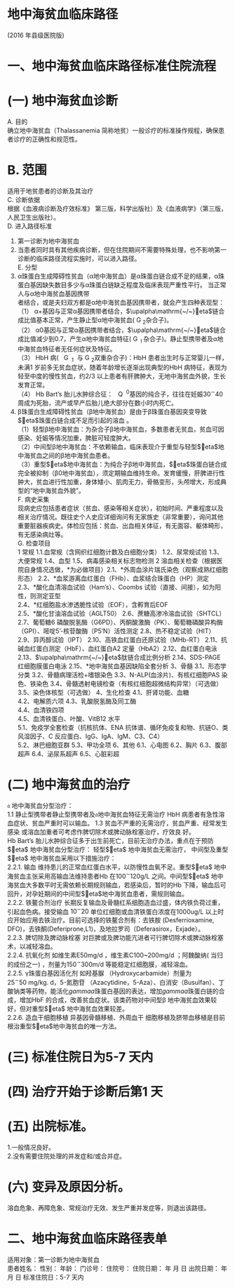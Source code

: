 # 地中海贫血临床路径  
(2016 年县级医院版)  
# 一、地中海贫血临床路径标准住院流程  
# (一)   地中海贫血诊断  
A. 目的  
确立地中海贫血（Thalassanemia 简称地贫）一般诊疗的标准操作规程，确保患者诊疗的正确性和规范性。  
# B.   范围  
适用于地贫患者的诊断及其治疗  
C.   诊断依据  
根据《血液病诊断及疗效标准》 第三版，科学出版社）及《血液病学》（第三版，人民卫生出版社）。  
D. 进入路径标准  
1. 第一诊断为地中海贫血  
2. 当患者同时具有其他疾病诊断，但在住院期间不需要特殊处理，也不影响第一诊断的临床路径流程实施时，可以进入路径。  
E. 分型  
1. α珠蛋白生成障碍性贫血（α地中海贫血）是α珠蛋白链合成不足的结果，α珠蛋白基因缺失数目多少与α珠蛋白链缺乏程度及临床表现严重性平行。 当正常人与α地中海贫血基因携带  
者结合，或是夫妇双方都是α地中海贫血基因携带者，就会产生四种表现型：  
（1） α+基因与正常α基因携带者结合，$\upalpha\mathrm{~/~}eta$链合成比值基本正常，产生静止型α地中海贫血($\mathrm{~G~}_{2}$杂合子)。  
（2） α0基因与正常α基因携带者结合，$\upalpha\mathrm{~/~}eta$链合成比值减少到0.7，产生α地中海贫血特征($\mathrm{~G~}_{\mathrm{~l~}}$杂合子)。静止型携带者及α地中海贫血特征者无任何症状及特征。  
（3） HbH 病($\mathrm{~\mathsf~{~G~}_{~1}~}$ 与$\mathrm{~G~}_{2}$双重杂合子)：HbH 患者出生时与正常婴儿一样，未满1 岁前多无贫血症状，随着年龄增长逐渐出现典型的HbH 病特征，表现为轻至中度的慢性贫血，约2/3 以上患者有肝脾肿大，无地中海贫血外貌，生长发育正常。  
（4） Hb Bart’s 胎儿水肿综合征：$\mathrm{~\mathsf~{~Q~}~}^{0}$基因的纯合子，往往在妊娠$30^{\sim}40$ 周成为死胎，流产或早产后胎儿绝大部分在数小时内死亡。  
2. β珠蛋白生成障碍性贫血（β地中海贫血）是由于β珠蛋白基因突变导致$eta$珠蛋白链合成不足而引起的溶血 。  
（1）轻型β地中海贫血：为杂合子β地中海贫血，多数患者无贫血，贫血可因感染、妊娠等情况加重，脾脏可轻度肿大。  
（2）中间型β地中海贫血：不依赖输血，临床表现介于重型与轻型$eta$地中海贫血之间的β地中海贫血患者。  
（3）重型$eta$地中海贫血：为纯合子β地中海贫血，$eta$珠蛋白链合成完全被抑制（β0地中海贫血），须定期输血维持生命。发育缓慢，肝脾进行性肿大，贫血进行性加重，身体矮小、肌肉无力，骨骼变形，头颅增大，形成典型的“地中海贫血外貌”。  
F.   病史采集  
现病史应包括患者症状（贫血、感染等相关症状），初始时间、严重程度以及相关治疗情况。既往史个人史应详细询问有无家族史（非常重要），询问其他重要脏器疾病史。体检应包括：贫血、出血相关体征，有无面容、躯体畸形，有无感染病灶等。  
G. 检查项目  
1   常规  1.1.血常规（含网织红细胞计数及白细胞分类）  1.2、尿常规试验  1.3、大便常规 1.4、血型 1.5、病毒感染相关标志物检测  2  溶血相关检查（根据医院自身情况选做，\*为必做项目）2.1、\*外周血涂片瑞氏染色（观察成熟红细胞形态） 2.2、\*血浆游离血红蛋白（FHb）、血浆结合珠蛋白（HP）测定  
2.3、\*酸化血清溶血试验（Ham’s）、Coombs 试验（直接、间接），如为阳性，则测定亚型  
2.4、\*红细胞盐水渗透脆性试验（EOF），含孵育后EOF  
2.5、\*酸化甘油溶血试验（AGLT50） 2.6、蔗糖高渗冷溶血试验（SHTCL）  
2.7、葡萄糖6 磷酸脱氢酶（G6PD）、丙酮酸激酶（PK）、葡萄糖磷酸异构酶（GPI）、嘧啶5’-核苷酸酶（P5’N）活性测定 2.8、热不稳定试验（HIT） 2.9、异丙醇试验（IPT） 2.10、高铁血红蛋白还原试验（MHb-RT） 2.11、抗碱血红蛋白测定（HbF）、血红蛋白A2 定量（HbA2）2.12、血红蛋白电泳 2.13、$\upalpha\mathrm{~/~}eta$肽链合成比例分析 2.14、SDS-PAGE 红细胞膜蛋白电泳 2.15、\*地中海贫血基因缺陷全套分析 3、骨髓  3.1、形态学分类 3.2、骨髓病理活检$+$嗜银染色 3.3、N-ALP(血涂片)、有核红细胞PAS 染色、铁染色 3.4、骨髓透射电镜检查（有核红细胞超微结构异常）（可选做） 3.5、染色体核型（可选做） 4、生化检查  4.1、肝肾功能、血糖  
4.2、电解质六项  4.3、乳酸脱氢酶及同工酶  
4.4、血清铁四项  
4.5、血清铁蛋白、叶酸、VitB12 水平  
5.1、免疫学全套检查（抗核抗体、ENA 抗体谱、循环免疫复和物、抗链O、类风湿因子、C 反应蛋白、IgG、IgA、IgM、C3、C4）  
5.2、淋巴细胞亚群 5.3、甲功全项  6、其他 6.1、心电图   6.2、胸片   6.3、腹部超声 6.4、泌尿系超声 6.5、心脏彩超  
# (二) 地中海贫血的治疗  
$\mathfrak{a}$ 地中海贫血分型治疗：  
1.1 静止型携带者静止型携带者及$\mathfrak{a}$地中海贫血特征无需治疗  HbH 病患者有急性溶血症状、贫血严重时可以输血。 1.3 贫血不严重的无需治疗，贫血严重、经常发生感染 或溶血加重者可考虑作脾切除术或脾动脉栓塞治疗，疗效良 好。  
Hb Bart’s 胎儿水肿综合征多于出生前死亡，目前无治疗办法，重点在于预防  
$eta$ 地中海贫血分型治疗： 轻型$eta$ 地中海贫血无需治疗， 中间型及重型$eta$ 地中海贫血采用以下措施治疗：  
2.2.1. 输血  维持患儿的正常血红蛋白水平，以防慢性血氧不足。重型$eta$ 地中海贫血主张采用高输血法维持患者Hb 在$100\mathrm{{}^{\sim}120\mathrm{g/L}}$ 之间。中间型$eta$ 地中海贫血大多数平时无需依赖长期规则输血，若感染后，暂时的Hb 下降，输血后可回升，对孕妊期间的中间型$eta$地中海贫血患者，需规则输血。  
2.2.2. 铁鳌合剂治疗  长期反复输血及骨髓红系细胞造血过盛，体内铁负荷过重，引起血色病。接受输血 $10^{\sim}20$ 单位红细胞或血清铁蛋白浓度在1000ug/L 以上时应开始应用去铁治疗。目前可选择的铁鳌合剂有：去铁胺 (Desferrioxamine, DFO)，去铁酮(Deferiprone,L1)，及地拉罗司（Deferasirox，Exjade）。  
2.2.3. 脾切除及脾动脉栓塞   对巨脾或及脾功能亢进者可行脾切除术或脾动脉栓塞术，以减轻溶血。  
2.2.4. 抗氧化剂   如维生素E50mg/d ，维生素C100\~200mg/d ；阿魏酸纳( 当归的成份之一) ，剂量为$150\mathrm{^\sim}300\mathrm{m}/\mathrm{d}$  等能稳定红细胞膜，减轻溶血。  
2.2.5. γ珠蛋白基因活化剂   如羟基脲
（Hydroxycarbamide）剂量为$25^{\sim}50~\mathrm{mg/kg.~d}$，5-氮胞苷
（Azacytidine，5-Aza）、白消安（Busulfan）、丁酸钠类等药物，能活化$gammaa$珠蛋白基因的表达，增加$gammaa$珠蛋白链的合成，增加HbF 的合成，改善贫血症状。该类药物对中间型β 地中海贫血效果较好，但对重型$eta$ 地中海贫血效果较差。  
2.2.6. 造血干细胞移植   异基因骨髓移植、外周血干 细胞移植及脐带血移植是目前根治重型$eta$地中海贫血的唯一方法。  
# (三) 标准住院日为5-7 天内  
# (四) 治疗开始于诊断后第1 天  
# (五) 出院标准。  
1.一般情况良好。  
2.没有需要住院处理的并发症和/或合并症。  
# (六) 变异及原因分析。  
溶血危象、再障危象、常规治疗无效、发生严重并发症等，则退出该路径。  
# 二、地中海贫血临床路径表单  
适用对象：第一诊断为地中海贫血  
患者姓名：   性别：     年龄：    门诊号：  住院号：         住院日期：     年   月   日 出院日期：     年   月   日 标准住院日：5-7 天内  
